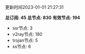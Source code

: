 更新时间2023-01-01 21:27:31

**总订阅: 45**
**总节点: 830**
**有效节点: 194**
- ssr节点: 3
- v2ray节点: 180
- trojan节点: 5
- ss节点: 6
